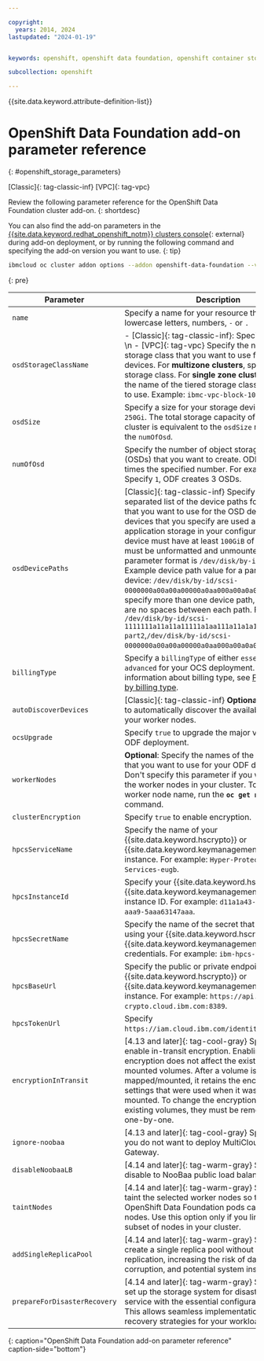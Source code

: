 ```yaml
---

copyright:
  years: 2014, 2024
lastupdated: "2024-01-19"


keywords: openshift, openshift data foundation, openshift container storage, ocs

subcollection: openshift

---
```



{{site.data.keyword.attribute-definition-list}}



# OpenShift Data Foundation add-on parameter reference
{: #openshift_storage_parameters}

[Classic]{: tag-classic-inf} [VPC]{: tag-vpc}

Review the following parameter reference for the OpenShift Data Foundation cluster add-on.
{: shortdesc}

You can also find the add-on parameters in the [{{site.data.keyword.redhat_openshift_notm}} clusters console](https://cloud.ibm.com/kubernetes/clusters?platformType=openshift){: external} during add-on deployment, or by running the following command and specifying the add-on version you want to use.
{: tip}

```sh
ibmcloud oc cluster addon options --addon openshift-data-foundation --version VERSION
```
{: pre}


| Parameter | Description | Default |
| --- | --- | --- |
| `name` | Specify a name for your resource that uses only lowercase letters, numbers, `-` or `.` | N/A |
| `osdStorageClassName` | - [Classic]{: tag-classic-inf}: Specify `localblock`.  \n - [VPC]{: tag-vpc} Specify the name of the storage class that you want to use for your OSD devices. For **multizone clusters**, specify a metro storage class. For **single zone clusters**, Specify the name of the tiered storage class that you want to use. Example: `ibmc-vpc-block-10iops-tier`. | N/A |
| `osdSize` | Specify a size for your storage devices. Example: `250Gi`. The total storage capacity of your ODF cluster is equivalent to the `osdSize`  multiplied by the `numOfOsd`. | `250Gi` |
| `numOfOsd` | Specify the number of object storage daemons (OSDs) that you want to create. ODF creates three times the specified number. For example, if you Specify `1`, ODF creates 3 OSDs. | `1` |
| `osdDevicePaths` | [Classic]{: tag-classic-inf} Specify a comma separated list of the device paths for the devices that you want to use for the OSD devices. The devices that you specify are used as your application storage in your configuration. Each device must have at least `100GiB` of space and must be unformatted and unmounted. The parameter format is `/dev/disk/by-id/<device-id>`. Example device path value for a partitioned device: `/dev/disk/by-id/scsi-0000000a00a00a00000a0aa000a00a0a0-part2`. If you specify more than one device path, be sure there are no spaces between each path. For example: `/dev/disk/by-id/scsi-1111111a11a11a11111a1aa111a11a1a1-part2`,`/dev/disk/by-id/scsi-0000000a00a00a00000a0aa000a00a0a0-part2`. | N/A |
| `billingType` | Specify a `billingType` of either `essentials` or `advanced` for your OCS deployment. For more information about billing type, see [Feature support by billing type](/docs/openshift?topic=openshift-ocs-storage-prep&interface=cli#odf-essentials-vs-advanced). | `advanced` |
| `autoDiscoverDevices` | [Classic]{: tag-classic-inf} **Optional**: Specify `true` to automatically discover the available disks on your worker nodes.| `false` |
| `ocsUpgrade` | Specify `true` to upgrade the major version of your ODF deployment. | `false` |
| `workerNodes` | **Optional**: Specify the names of the worker nodes that you want to use for your ODF deployment. Don't specify this parameter if you want to use all the worker nodes in your cluster. To retrieve your worker node name, run the **`oc get nodes`** command. | N/A |
| `clusterEncryption` | Specify `true` to enable encryption. | `false` |
| `hpcsServiceName` | Specify the name of your {{site.data.keyword.hscrypto}} or {{site.data.keyword.keymanagementserviceshort}} instance. For example: `Hyper-Protect-Crypto-Services-eugb`. | `false` |
| `hpcsInstanceId` | Specify your {{site.data.keyword.hscrypto}} or {{site.data.keyword.keymanagementserviceshort}} instance ID. For example: `d11a1a43-aa0a-40a3-aaa9-5aaa63147aaa`. | N/A |
| `hpcsSecretName` | Specify the name of the secret that you created by using your {{site.data.keyword.hscrypto}} or {{site.data.keyword.keymanagementserviceshort}} credentials. For example: `ibm-hpcs-secret`. | N/A |
| `hpcsBaseUrl` | Specify the public or private endpoint of your {{site.data.keyword.hscrypto}} or {{site.data.keyword.keymanagementserviceshort}} instance. For example: `https://api.eu-gb.hs-crypto.cloud.ibm.com:8389`. | N/A |
| `hpcsTokenUrl` | Specify `https://iam.cloud.ibm.com/identity/token`. | N/A |
| `encryptionInTransit` | [4.13 and later]{: tag-cool-gray} Specify `true` to enable in-transit encryption. Enabling in-transit encryption does not affect the existing mapped or mounted volumes. After a volume is mapped/mounted, it retains the encryption settings that were used when it was initially mounted. To change the encryption settings for existing volumes, they must be remounted again one-by-one. | `false` |
| `ignore-noobaa` | [4.13 and later]{: tag-cool-gray} Specify `true` if you do not want to deploy MultiCloud Object Gateway. | `false` |
| `disableNoobaaLB` | [4.14 and later]{: tag-warm-gray} Specify `true` to disable to NooBaa public load balancer. | `false` |
| `taintNodes` | [4.14 and later]{: tag-warm-gray} Specify `true` to taint the selected worker nodes so that only OpenShift Data Foundation pods can run on those nodes. Use this option only if you limit ODF to a subset of nodes in your cluster. | `false` |
| `addSingleReplicaPool` | [4.14 and later]{: tag-warm-gray} Specify `true` to create a single replica pool without data replication, increasing the risk of data loss, data corruption, and potential system instability. | `false` |
| `prepareForDisasterRecovery` | [4.14 and later]{: tag-warm-gray} Specify `true` to set up the storage system for disaster recovery service with the essential configurations in place. This allows seamless implementation of disaster recovery strategies for your workloads. | `false` |
{: caption="OpenShift Data Foundation add-on parameter reference" caption-side="bottom"}


